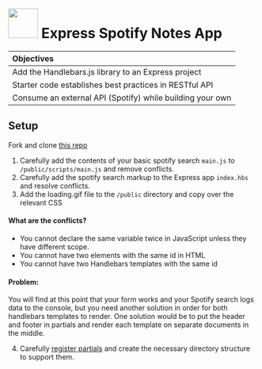# <img src="https://cloud.githubusercontent.com/assets/7833470/10899314/63829980-8188-11e5-8cdd-4ded5bcb6e36.png" height="60"> Express Spotify Notes App


| Objectives |
| :--- |
| Add the Handlebars.js library to an Express project |
| Starter code establishes best practices in RESTful API |
| Consume an external API (Spotify) while building your own |

## Setup

Fork and clone [this repo](https://github.com/sf-wdi-26/express-spotify-search)

1. Carefully add the contents of your basic spotify search `main.js` to `/public/scripts/main.js` and remove conflicts.
2. Carefully add the spotify search markup to the Express app `index.hbs` and resolve conflicts.
3. Add the loading.gif file to the `/public` directory and copy over the relevant CSS

#### What are the conflicts?

* You cannot declare the same variable twice in JavaScript unless they have different scope.
* You cannot have two elements with the same id in HTML
* You cannot have two Handlebars templates with the same id

#### Problem:

You will find at this point that your form works and your Spotify search logs data to the console, but you need another solution in order for both handlebars templates to render. One solution would be to put the header and footer in partials and render each template on separate documents in the middle.

4. Carefully [register partials](https://github.com/donpark/hbs#user-content-helpers-and-partials) and create the necessary directory structure to support them.
